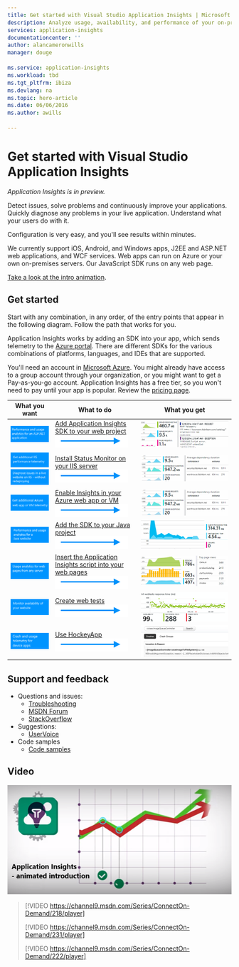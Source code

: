 ```yaml
---
title: Get started with Visual Studio Application Insights | Microsoft Azure
description: Analyze usage, availability, and performance of your on-premises or Microsoft Azure web application with Visual Studio Application Insights.
services: application-insights
documentationcenter: ''
author: alancameronwills
manager: douge

ms.service: application-insights
ms.workload: tbd
ms.tgt_pltfrm: ibiza
ms.devlang: na
ms.topic: hero-article
ms.date: 06/06/2016
ms.author: awills

---
```

# Get started with Visual Studio Application Insights
*Application Insights is in preview.*

Detect issues, solve problems and continuously improve your applications. Quickly diagnose any problems in your live application. Understand what your users do with it.

Configuration is very easy, and you'll see results within minutes.

We currently support iOS, Android, and Windows apps, J2EE and ASP.NET web applications, and WCF services. Web apps can run on Azure or your own on-premises servers. Our JavaScript SDK runs on any web page.

[Take a look at the intro animation](https://www.youtube.com/watch?v=fX2NtGrh-Y0).

## Get started
Start with any combination, in any order, of the entry points that appear in the following diagram. Follow the path that works for you.

Application Insights works by adding an SDK into your app, which sends telemetry to the [Azure portal](https://portal.azure.com). There are different SDKs for the various combinations of platforms, languages, and IDEs that are supported.

You'll need an account in [Microsoft Azure](http://azure.com). You might already have access to a group account through your organization, or you might want to get a Pay-as-you-go account. Application Insights has a free tier, so you won't need to pay until your app is popular. Review the [pricing page](https://azure.microsoft.com/pricing/details/application-insights/).

| What you want | What to do | What you get |
| --- | --- | --- |
|  <a href="app-insights-asp-net.md">![ASP.NET](./media/app-insights-get-started/appinsights-gs-i-01-perf.png)</a> |<a href="app-insights-asp-net.md">Add Application Insights SDK to your web project</a> <br/> ![gets](./media/app-insights-get-started/appinsights-00arrow.png) |<a href="app-insights-asp-net.md">![Performance and usage monitoring](./media/app-insights-get-started/appinsights-gs-r-01-perf.png)</a> |
| <a href="app-insights-monitor-performance-live-website-now.md">![ASP.NET site already live](./media/app-insights-get-started/appinsights-gs-i-04-red2.png)</a><br/><a href="app-insights-monitor-performance-live-website-now.md">![Dependency and performance monitoring](./media/app-insights-get-started/appinsights-gs-i-03-red.png)</a> |<a href="app-insights-monitor-performance-live-website-now.md">Install Status Monitor on your IIS server</a> <br/> ![gets](./media/app-insights-get-started/appinsights-00arrow.png) |<a href="app-insights-monitor-performance-live-website-now.md">![ASP.NET dependency monitoring](./media/app-insights-get-started/appinsights-gs-r-03-red.png)</a> |
| <a href="insights-perf-analytics.md">![Azure web app or VM](./media/app-insights-get-started/appinsights-gs-i-10-azure.png)</a> |<a href="insights-perf-analytics.md">Enable Insights in your Azure web app or VM</a> <br/> ![gets](./media/app-insights-get-started/appinsights-00arrow.png) |<a href="insights-perf-analytics.md">![Dependency and performance monitoring](./media/app-insights-get-started/appinsights-gs-r-03-red.png)</a> |
| <a href="app-insights-java-get-started.md">![Java](./media/app-insights-get-started/appinsights-gs-i-11-java.png)</a> |<a href="app-insights-java-get-started.md">Add the SDK to your Java project</a><br/>![gets](./media/app-insights-get-started/appinsights-00arrow.png) |<a href="app-insights-java-get-started.md">![Performance and usage monitoring](./media/app-insights-get-started/appinsights-gs-r-10-java.png)</a> |
| <a href="app-insights-web-track-usage.md">![JavaScript](./media/app-insights-get-started/appinsights-gs-i-02-usage.png)</a> |<a href="app-insights-web-track-usage.md">Insert the Application Insights script into your web pages</a><br/>![gets](./media/app-insights-get-started/appinsights-00arrow.png) |<a href="app-insights-web-track-usage.md">![page views and browser performance](./media/app-insights-get-started/appinsights-gs-r-02-usage.png)</a> |
| <a href="app-insights-monitor-web-app-availability.md">![Availability](./media/app-insights-get-started/appinsights-gs-i-05-avail.png)</a> |<a href="app-insights-monitor-web-app-availability.md">Create web tests</a><br/>![gets](./media/app-insights-get-started/appinsights-00arrow.png) |<a href="app-insights-monitor-web-app-availability.md">![Availability](./media/app-insights-get-started/appinsights-gs-r-05-avail.png)</a> |
| <a href="app-insights-platforms.md">![iOS, Android and Windows devices](./media/app-insights-get-started/appinsights-gs-i-07-device.png)</a> |<a href="http://hockeyapp.net">Use HockeyApp</a><br/>![gets](./media/app-insights-get-started/appinsights-00arrow.png) |<a href="http://hockeyapp.net">![Crash and usage data](./media/app-insights-get-started/appinsights-gs-r-06-device.png)</a> |

## Support and feedback
* Questions and issues:
  * [Troubleshooting](app-insights-troubleshoot-faq.md)
  * [MSDN Forum](https://social.msdn.microsoft.com/Forums/vstudio/en-US/home?forum=ApplicationInsights)
  * [StackOverflow](http://stackoverflow.com/questions/tagged/ms-application-insights)
* Suggestions:
  * [UserVoice](https://visualstudio.uservoice.com/forums/357324)
* Code samples
  * [Code samples](app-insights-code-samples.md)

## <a name="video"></a>Video
[![Animated introduction](./media/app-insights-get-started/video-front-1.png)](https://www.youtube.com/watch?v=fX2NtGrh-Y0)

> [!VIDEO https://channel9.msdn.com/Series/ConnectOn-Demand/218/player]
> 
> 
> [!VIDEO https://channel9.msdn.com/Series/ConnectOn-Demand/231/player]
> 
> 
> [!VIDEO https://channel9.msdn.com/Series/ConnectOn-Demand/222/player]
> 
> 
> 
> 
> 

<!--Link references-->

[qna]: app-insights-troubleshoot-faq.md

